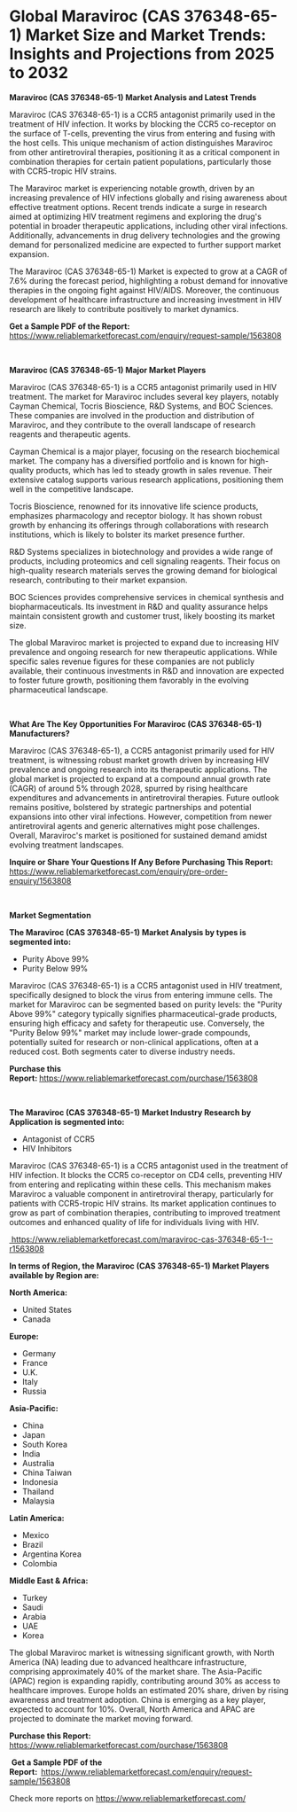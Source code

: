 <p><h1>Global Maraviroc (CAS 376348-65-1) Market Size and Market Trends: Insights and Projections from 2025 to 2032</h1></p><p><strong>Maraviroc (CAS 376348-65-1) Market Analysis and Latest Trends</strong></p>
<p><p>Maraviroc (CAS 376348-65-1) is a CCR5 antagonist primarily used in the treatment of HIV infection. It works by blocking the CCR5 co-receptor on the surface of T-cells, preventing the virus from entering and fusing with the host cells. This unique mechanism of action distinguishes Maraviroc from other antiretroviral therapies, positioning it as a critical component in combination therapies for certain patient populations, particularly those with CCR5-tropic HIV strains.</p><p>The Maraviroc market is experiencing notable growth, driven by an increasing prevalence of HIV infections globally and rising awareness about effective treatment options. Recent trends indicate a surge in research aimed at optimizing HIV treatment regimens and exploring the drug's potential in broader therapeutic applications, including other viral infections. Additionally, advancements in drug delivery technologies and the growing demand for personalized medicine are expected to further support market expansion. </p><p>The Maraviroc (CAS 376348-65-1) Market is expected to grow at a CAGR of 7.6% during the forecast period, highlighting a robust demand for innovative therapies in the ongoing fight against HIV/AIDS. Moreover, the continuous development of healthcare infrastructure and increasing investment in HIV research are likely to contribute positively to market dynamics.</p></p>
<p><strong>Get a Sample PDF of the Report:&nbsp;</strong> <a href="https://www.reliablemarketforecast.com/enquiry/request-sample/1563808?utm_campaign=2761&utm_medium=2&utm_source=Github&utm_content=ia&utm_term=09032025&utm_id=maraviroc-cas-376348-65-1">https://www.reliablemarketforecast.com/enquiry/request-sample/1563808</a></p>
<p>&nbsp;</p>
<p><strong>Maraviroc (CAS 376348-65-1) Major Market Players</strong></p>
<p><p>Maraviroc (CAS 376348-65-1) is a CCR5 antagonist primarily used in HIV treatment. The market for Maraviroc includes several key players, notably Cayman Chemical, Tocris Bioscience, R&D Systems, and BOC Sciences. These companies are involved in the production and distribution of Maraviroc, and they contribute to the overall landscape of research reagents and therapeutic agents.</p><p>Cayman Chemical is a major player, focusing on the research biochemical market. The company has a diversified portfolio and is known for high-quality products, which has led to steady growth in sales revenue. Their extensive catalog supports various research applications, positioning them well in the competitive landscape.</p><p>Tocris Bioscience, renowned for its innovative life science products, emphasizes pharmacology and receptor biology. It has shown robust growth by enhancing its offerings through collaborations with research institutions, which is likely to bolster its market presence further.</p><p>R&D Systems specializes in biotechnology and provides a wide range of products, including proteomics and cell signaling reagents. Their focus on high-quality research materials serves the growing demand for biological research, contributing to their market expansion.</p><p>BOC Sciences provides comprehensive services in chemical synthesis and biopharmaceuticals. Its investment in R&D and quality assurance helps maintain consistent growth and customer trust, likely boosting its market size.</p><p>The global Maraviroc market is projected to expand due to increasing HIV prevalence and ongoing research for new therapeutic applications. While specific sales revenue figures for these companies are not publicly available, their continuous investments in R&D and innovation are expected to foster future growth, positioning them favorably in the evolving pharmaceutical landscape.</p></p>
<p>&nbsp;</p>
<p><strong>What Are The Key Opportunities For Maraviroc (CAS 376348-65-1) Manufacturers?</strong></p>
<p><p>Maraviroc (CAS 376348-65-1), a CCR5 antagonist primarily used for HIV treatment, is witnessing robust market growth driven by increasing HIV prevalence and ongoing research into its therapeutic applications. The global market is projected to expand at a compound annual growth rate (CAGR) of around 5% through 2028, spurred by rising healthcare expenditures and advancements in antiretroviral therapies. Future outlook remains positive, bolstered by strategic partnerships and potential expansions into other viral infections. However, competition from newer antiretroviral agents and generic alternatives might pose challenges. Overall, Maraviroc's market is positioned for sustained demand amidst evolving treatment landscapes.</p></p>
<p><strong>Inquire or Share Your Questions If Any Before Purchasing This Report:</strong> <a href="https://www.reliablemarketforecast.com/enquiry/pre-order-enquiry/1563808?utm_campaign=2761&utm_medium=2&utm_source=Github&utm_content=ia&utm_term=09032025&utm_id=maraviroc-cas-376348-65-1">https://www.reliablemarketforecast.com/enquiry/pre-order-enquiry/1563808</a></p>
<p>&nbsp;</p>
<p><strong>Market Segmentation</strong></p>
<p><strong>The Maraviroc (CAS 376348-65-1) Market Analysis by types is segmented into:</strong></p>
<p><ul><li>Purity Above 99%</li><li>Purity Below 99%</li></ul></p>
<p><p>Maraviroc (CAS 376348-65-1) is a CCR5 antagonist used in HIV treatment, specifically designed to block the virus from entering immune cells. The market for Maraviroc can be segmented based on purity levels: the "Purity Above 99%" category typically signifies pharmaceutical-grade products, ensuring high efficacy and safety for therapeutic use. Conversely, the "Purity Below 99%" market may include lower-grade compounds, potentially suited for research or non-clinical applications, often at a reduced cost. Both segments cater to diverse industry needs.</p></p>
<p><strong>Purchase this Report:&nbsp;</strong><a href="https://www.reliablemarketforecast.com/purchase/1563808?utm_campaign=2761&utm_medium=2&utm_source=Github&utm_content=ia&utm_term=09032025&utm_id=maraviroc-cas-376348-65-1">https://www.reliablemarketforecast.com/purchase/1563808</a></p>
<p>&nbsp;</p>
<p><strong>The Maraviroc (CAS 376348-65-1) Market Industry Research by Application is segmented into:</strong></p>
<p><ul><li>Antagonist of CCR5</li><li>HIV Inhibitors</li></ul></p>
<p><p>Maraviroc (CAS 376348-65-1) is a CCR5 antagonist used in the treatment of HIV infection. It blocks the CCR5 co-receptor on CD4 cells, preventing HIV from entering and replicating within these cells. This mechanism makes Maraviroc a valuable component in antiretroviral therapy, particularly for patients with CCR5-tropic HIV strains. Its market application continues to grow as part of combination therapies, contributing to improved treatment outcomes and enhanced quality of life for individuals living with HIV.</p></p>
<p><a href="https://www.reliablemarketforecast.com/maraviroc-cas-376348-65-1--r1563808?utm_campaign=2761&utm_medium=2&utm_source=Github&utm_content=ia&utm_term=09032025&utm_id=maraviroc-cas-376348-65-1">&nbsp;https://www.reliablemarketforecast.com/maraviroc-cas-376348-65-1--r1563808</a></p>
<p><strong>In terms of Region, the Maraviroc (CAS 376348-65-1) Market Players available by Region are:</strong></p>
<p>
    <p> <strong> North America: </strong>
        <ul>
            <li>United States</li>
            <li>Canada</li>
        </ul>
        </p> 
    <p> <strong> Europe: </strong>
        <ul>
            <li>Germany</li>
            <li>France</li>
            <li>U.K.</li>
            <li>Italy</li>
            <li>Russia</li>
        </ul>
        </p> 
    <p> <strong> Asia-Pacific: </strong>
        <ul>
            <li>China</li>
            <li>Japan</li>
            <li>South Korea</li>
            <li>India</li>
            <li>Australia</li>
            <li>China Taiwan</li>
            <li>Indonesia</li>
            <li>Thailand</li>
            <li>Malaysia</li>
        </ul>
        </p> 
    <p> <strong> Latin America: </strong>
        <ul>
            <li>Mexico</li>
            <li>Brazil</li>
            <li>Argentina Korea</li>
            <li>Colombia</li>
        </ul>
        </p> 
    <p> <strong> Middle East & Africa: </strong>
        <ul>
            <li>Turkey</li>
            <li>Saudi</li>
            <li>Arabia</li>
            <li>UAE</li>
            <li>Korea</li>
        </ul>
    </p>
    </p>
<p><p>The global Maraviroc market is witnessing significant growth, with North America (NA) leading due to advanced healthcare infrastructure, comprising approximately 40% of the market share. The Asia-Pacific (APAC) region is expanding rapidly, contributing around 30% as access to healthcare improves. Europe holds an estimated 20% share, driven by rising awareness and treatment adoption. China is emerging as a key player, expected to account for 10%. Overall, North America and APAC are projected to dominate the market moving forward.</p></p>
<p><strong>Purchase this Report: </strong><a href="https://www.reliablemarketforecast.com/purchase/1563808?utm_campaign=2761&utm_medium=2&utm_source=Github&utm_content=ia&utm_term=09032025&utm_id=maraviroc-cas-376348-65-1">https://www.reliablemarketforecast.com/purchase/1563808</a></p>
<p>&nbsp;<strong>Get a Sample PDF of the Report:&nbsp;&nbsp;</strong><a href="https://www.reliablemarketforecast.com/enquiry/request-sample/1563808?utm_campaign=2761&utm_medium=2&utm_source=Github&utm_content=ia&utm_term=09032025&utm_id=maraviroc-cas-376348-65-1">https://www.reliablemarketforecast.com/enquiry/request-sample/1563808</a></p>
<p><strong></strong></p>
<p>Check more reports on <a href="https://www.reliablemarketforecast.com/?utm_campaign=2761&utm_medium=2&utm_source=Github&utm_content=ia&utm_term=09032025&utm_id=maraviroc-cas-376348-65-1">https://www.reliablemarketforecast.com/</a></p>